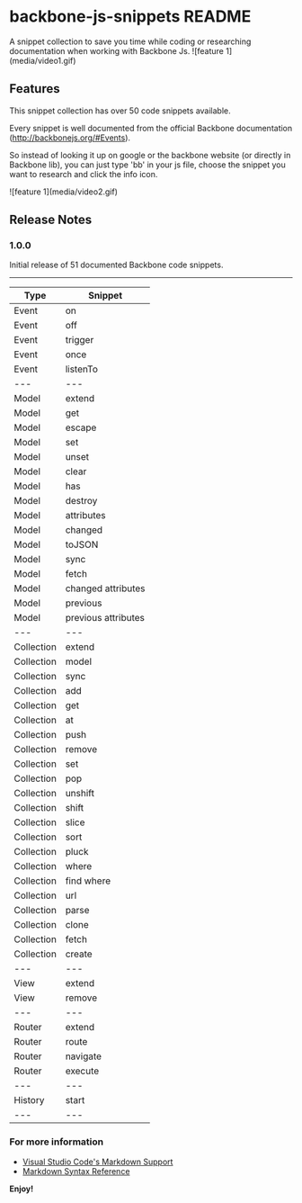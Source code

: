 # backbone-js-snippets README

A snippet collection to save you time while coding or researching documentation when working with Backbone Js.
\!\[feature 1\]\(media/video1.gif\)

## Features

This snippet collection has over 50 code snippets available.

Every snippet is well documented from the official Backbone documentation (http://backbonejs.org/#Events). 


So instead of looking it up on google or the backbone website (or directly in Backbone lib), you can just type 'bb' in your js file, choose the snippet you want to research and click the info icon.

\!\[feature 1\]\(media/video2.gif\)

## Release Notes 

### 1.0.0

Initial release of 51 documented Backbone code snippets.

-----------------------------------------------------------------------------------------------------------
| Type  | Snippet  |
|---|---|
| Event  | on  |
| Event  | off  |
| Event  | trigger  |
| Event  | once  |
| Event  | listenTo  |
|---|---|
| Model  | extend  |
| Model  | get  |
| Model  | escape  |
| Model  | set  |
| Model  | unset  |
| Model  | clear  |
| Model  | has  |
| Model  | destroy  |
| Model  | attributes  |
| Model  | changed  |
| Model  | toJSON  |
| Model  | sync  |
| Model  | fetch  |
| Model  | changed attributes  |
| Model  | previous  |
| Model  | previous attributes  |
|---|---|
| Collection  | extend  |
| Collection  | model  |
| Collection  | sync  |
| Collection  | add  |
| Collection  | get  |
| Collection  | at  |
| Collection  | push  |
| Collection  | remove  |
| Collection  | set  |
| Collection  | pop  |
| Collection  | unshift  |
| Collection  | shift  |
| Collection  | slice  |
| Collection  | sort  |
| Collection  | pluck  |
| Collection  | where  |
| Collection  | find where  |
| Collection  | url  |
| Collection  | parse  |
| Collection  | clone  |
| Collection  | fetch  |
| Collection  | create  |
|---|---|
| View  | extend  |
| View  | remove  |
|---|---|
| Router  | extend  |
| Router  | route  |
| Router  | navigate  |
| Router  | execute  |
|---|---|
| History  | start  |
|---|---|

### For more information

* [Visual Studio Code's Markdown Support](http://code.visualstudio.com/docs/languages/markdown)
* [Markdown Syntax Reference](https://help.github.com/articles/markdown-basics/)

**Enjoy!**